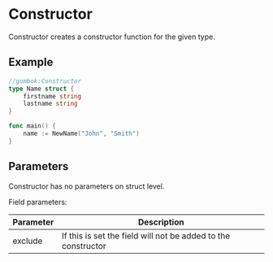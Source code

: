 # Constructor

Constructor creates a constructor function for the given type.

## Example

```go
//gombok:Constructor
type Name struct {
	firstname string
	lastname string
}

func main() {
    name := NewName("John", "Smith")
}
```

## Parameters

Constructor has no parameters on struct level.

Field parameters:

| Parameter | Description                                                   |
|-----------|---------------------------------------------------------------|
| exclude   | If this is set the field will not be added to the constructor |
